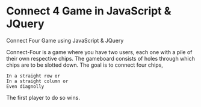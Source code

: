 # Connect 4 Game in JavaScript & JQuery
Connect Four Game using JavaScript & JQuery

Connect-Four is a game where you have two users, each one with a pile of their own respective chips. The gameboard consists of holes through which chips are to be slotted down. The goal is to connect four chips,

    In a straight row or
    In a straight column or
    Even diagnolly

The first player to do so wins.

